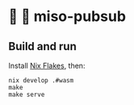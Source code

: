 # :ramen: 🚰 miso-pubsub

## Build and run

Install [Nix Flakes](https://nixos.wiki/wiki/Flakes), then:

```
nix develop .#wasm
make
make serve
```

